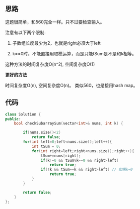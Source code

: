 ## 思路

这题很简单，和560完全一样。只不过要检查输入。

注意有以下两个限制:
1) 子数组长度最少为2，也就是right必须大于left

2) k==0时，不能直接用取模运算，而是只能tSum是不是和k相等。

这种方法的时间复杂度O(n^2), 空间复杂度O(1)

**更好的方法**

时间复杂度O(n), 空间复杂度O(n)。 类似560，也是接用hash map。





## 代码

```c++
class Solution {
public:
    bool checkSubarraySum(vector<int>& nums, int k) {

        if(nums.size()<2)
            return false;
        for(int left=0;left<nums.size();left++){
            int tSum = 0;
            for(int right=left;right<nums.size();right++){
                tSum+=nums[right];
                if(k!=0 && tSum%k==0 && right>left)
                    return true;
                if(!k && tSum==k && right>left) // 如果k=0
                    return true;
            }
        }

        return false;
    }
};
```

